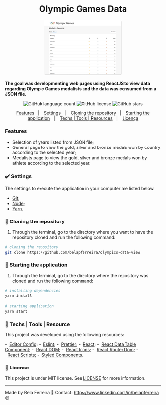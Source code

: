 <h1 align="center">
  Olympic Games Data
</h1>

<p align="center">
  <img src="src/assets/olympic-games.png" width="50%" height="50%" max-width:100% >
</p>

<strong align="center">
  The goal was developmenting web pages using ReactJS to view data regarding Olympic Games medalists and the data was consumed from a JSON file.
</strong>

<p align="center">
  <img alt="GitHub language count" src="https://img.shields.io/github/languages/count/belapferreira/olympics-data-view">

  <img alt="GitHub license" src="https://img.shields.io/github/license/belapferreira/olympics-data-view">

  <img alt="GitHub stars" src="https://img.shields.io/github/stars/belapferreira/olympics-data-view?style=social">
</p>

<p align="center">
  <a href="#features">Features</a>&nbsp;&nbsp;&nbsp;|&nbsp;&nbsp;&nbsp;
  <a href="#heavy_check_mark-settings">Settings</a>&nbsp;&nbsp;&nbsp;|&nbsp;&nbsp;&nbsp;
  <a href="#arrow_down_small-cloning-the-repository">Cloning the repository</a>&nbsp;&nbsp;&nbsp;|&nbsp;&nbsp;&nbsp;
  <a href="#beginner-starting-the-application">Starting the application</a>&nbsp;&nbsp;&nbsp;|&nbsp;&nbsp;&nbsp;
  <a href="#wrench-techs--tools--resources">Techs | Tools | Resources</a>&nbsp;&nbsp;&nbsp;|&nbsp;&nbsp;&nbsp;
  <a href="#memo-license">Licença</a>
</p>

### Features

- Selection of years listed from JSON file;
- General page to view the gold, silver and bronze medals won by country according to the selected year;
- Medalists page to view the gold, silver and bronze medals won by athlete according to the selected year.
### :heavy_check_mark: Settings

The settings to execute the application in your computer are listed below.

-  [Git](https://git-scm.com);
-  [Node](https://nodejs.org/);
-  [Yarn](https://yarnpkg.com/).

### :arrow_down_small: Cloning the repository
1. Through the terminal, go to the directory where you want to have the repository cloned and run the following command:
```bash
# cloning the repository
git clone https://github.com/belapferreira/olympics-data-view
```

### :beginner: Starting the application
1. Through the terminal, go to the directory where the repository was cloned and run the following command:
```bash
# installing dependencies
yarn install

# starting application
yarn start
```
### :wrench: Techs | Tools | Resource

This project was developed using the following resources:

-  [Editor Config](https://editorconfig.org/);
-  [Eslint](https://eslint.org/);
-  [Prettier](https://prettier.io/);
-  [React](https://pt-br.reactjs.org/);
-  [React Data Table Component](https://github.com/jbetancur/react-data-table-component);
-  [React DOM](https://pt-br.reactjs.org/docs/react-dom.html);
-  [React Icons](https://react-icons.github.io/react-icons/);
-  [React Router Dom](https://reactrouter.com/web/guides/quick-start);
-  [React Scripts](https://github.com/facebook/create-react-app/tree/master/packages/react-scripts);
-  [Styled Components](https://styled-components.com/).

### :memo: License
This project is under MIT license. See [LICENSE](https://github.com/belapferreira/olympics-data-view/blob/master/LICENSE) for more information.

---

Made by Bela Ferreira :blue_heart: Contact: https://www.linkedin.com/in/belapferreira :blush:
